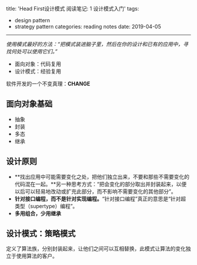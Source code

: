 title: 'Head First设计模式 阅读笔记: 1 设计模式入门'
tags:
  - design pattern
  - strategy pattern
categories: reading notes
date: 2019-04-05
---

*使用模式最好的方法：“把模式装进脑子里，然后在你的设计和已有的应用中，寻找何处可以使用它们。”*

- 面向对象：代码复用
- 设计模式：经验复用

软件开发的一个不变真理：**CHANGE**
<!--more-->

## 面向对象基础

- 抽象
- 封装
- 多态
- 继承

## 设计原则

- **找出应用中可能需要变化之处，把他们独立出来，不要和那些不需要变化的代码混在一起。**另一种思考方式：“把会变化的部分取出并封装起来，以便以后可以轻易地改动或扩充此部分，而不影响不需要变化的其他部分”。
- **针对接口编程，而不是针对实现编程。**“针对接口编程”真正的意思是“针对超类型（supertype）编程”。
- **多用组合，少用继承**



## 设计模式：策略模式

定义了算法族，分别封装起来，让他们之间可以互相替换，此模式让算法的变化独立于使用算法的客户。